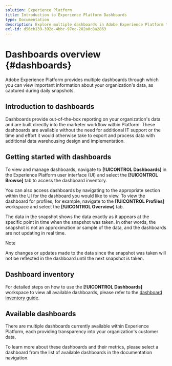 ```yaml
---
solution: Experience Platform
title: Introduction to Experience Platform Dashboards
type: Documentation
description: Explore multiple dashboards in Adobe Experience Platform to view important information about your organization's data, as captured during daily snapshots.
exl-id: d56cb139-392d-4bbc-97ec-202a0c8a2863
---
```


# Dashboards overview {#dashboards}

Adobe Experience Platform provides multiple dashboards through which you can view important information about your organization's data, as captured during daily snapshots.

## Introduction to dashboards

Dashboards provide out-of-the-box reporting on your organization's data and are built directly into the marketer workflow within Platform. These dashboards are available without the need for additional IT support or the time and effort it would otherwise take to export and process data with additional data warehousing design and implementation.

## Getting started with dashboards

To view and manage dashboards, navigate to **[!UICONTROL Dashboards]** in the Experience Platform user interface (UI) and select the **[!UICONTROL Browse]** tab to access the dashboard inventory.

You can also access dashboards by navigating to the appropriate section within the UI for the dashboard you would like to view. To view the dashboard for profiles, for example, navigate to the **[!UICONTROL Profiles]** workspace and select the **[!UICONTROL Overview]** tab.

The data in the snapshot shows the data exactly as it appears at the specific point in time when the snapshot was taken. In other words, the snapshot is not an approximation or sample of the data, and the dashboards are not updating in real time.

>[!NOTE]
>
>Any changes or updates made to the data since the snapshot was taken will not be reflected in the dashboard until the next snapshot is taken.

## Dashboard inventory

For detailed steps on how to use the **[!UICONTROL Dashboards]** workspace to view all available dashboards, please refer to the [dashboard inventory guide](./inventory.md).

## Available dashboards

There are multiple dashboards currently available within Experience Platform, each providing transparency into your organization's customer data.

To learn more about these dashboards and their metrics, please select a dashboard from the list of available dashboards in the documentation navigation.
